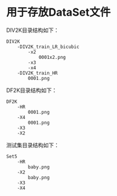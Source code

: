 # 用于存放DataSet文件

DIV2K目录结构如下：

```
DIV2K
    -DIV2K_train_LR_bicubic
        -x2
            0001x2.png
        -x3
        -x4
    -DIV2K_train_HR
        0001.png
```
DF2K目录结构如下：
```
DF2K
    -HR
        0001.png
    -X4
        0001.png
    -X3
    -X2
```
测试集目录结构如下：
```
Set5
    -HR
        baby.png
    -X2
        baby.png
    -X3
    -X4
```